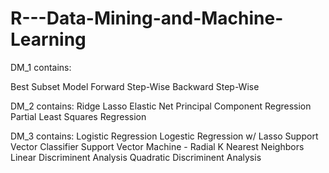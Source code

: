 # R---Data-Mining-and-Machine-Learning

DM_1 contains:

Best Subset Model
Forward Step-Wise
Backward Step-Wise 

DM_2 contains:
Ridge
Lasso 
Elastic Net
Principal Component Regression
Partial Least Squares Regression

DM_3 contains:
Logistic Regression
Logestic Regression w/ Lasso
Support Vector Classifier
Support Vector Machine - Radial
K Nearest Neighbors
Linear Discriminent Analysis
Quadratic Discriminent Analysis
